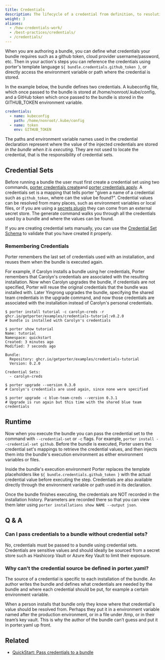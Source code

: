 ```yaml
---
title: Credentials
description: The lifecycle of a credential from definition, to resolution, and finally injection at runtime
weight: 3
aliases:
  - /how-credentials-work/
  - /best-practices/credentials/
  - /credentials/
---
```


When you are authoring a bundle, you can define what credentials your bundle
requires such as a github token, cloud provider username/password, etc. Then in
your action's steps you can reference the credentials using porter's template
language `${ bundle.credentials.github_token }`, or directly access the
environment variable or path where the credential is stored.

In the example below, the bundle defines two credentials. A kubeconfig file,
which once passed to the bundle is stored at /home/nonroot/.kube/config, and a GitHub
token which once passed to the bundle is stored in the GITHUB_TOKEN environment
variable.

```yaml
credentials:
  - name: kubeconfig
    path: /home/nonroot/.kube/config
  - name: token
    env: GITHUB_TOKEN
```

The paths and environment variable names used in the credential
declaration represent where the value of the injected credentials are stored
_in the bundle when it is executing_. They are not used to locate the credential,
that is the responsibility of credential sets.

## Credential Sets

Before running a bundle the user must first create a credential set using two commands,
[porter credentials create][create]and [porter credentials apply][apply]. A credentials set is a mapping that tells porter
"given a name of a credential such as `github_token`, where can the value be
found?". Credential values can be resolved from many places, such as environment
variables or local files, or if you are using a [secrets
plugin](/plugins/types/#secrets) they can come from an external secret store.
The generate command walks you through all the credentials used by a bundle and
where the values can be found.

If you are creating credential sets manually, you can use the [Credential Set Schema]
to validate that you have created it properly.

### Remembering Credentials

Porter remembers the last set of credentials used with an installation, and reuses them when the bundle is executed again.

For example, if Carolyn installs a bundle using her credentials, Porter remembers that Carolyn's credentials are associated with the resulting installation.
Now when Carolyn upgrades the bundle, if credentials are not specified, Porter will reuse the original credentials that the bundle was installed with.
Later Yingrong upgrades the bundle, specifying the shared team credentials in the upgrade command, and now those credentials are associated with the installation instead of Carolyn's personal credentials.

```console
$ porter install tutorial -c carolyn-creds -r ghcr.io/getporter/examples/credentials-tutorial:v0.2.0
# bundle is installed with Carolyn's credentials

$ porter show tutorial
Name: tutorial
Namespace: quickstart
Created: 3 minutes ago
Modified: 7 seconds ago

Bundle:
  Repository: ghcr.io/getporter/examples/credentials-tutorial
  Version: 0.2.0

Credential Sets:
  - carolyn-creds

$ porter upgrade --version 0.3.0
# Carolyn's credentials are used again, since none were specified

$ porter upgrade -c blue-team-creds --version 0.3.1
# Upgrade is run again but this time with the shared blue team credentials
```

[Credential Set Schema]: /src/pkg/schema/credential-set.schema.json

## Runtime

Now when you execute the bundle you can pass the credential set to the command
with `--credential-set` or `-c` flags. For example, `porter install --credential-set github`. Before the
bundle is executed, Porter users the credential set's mappings to retrieve the
credential values, and then injects them into the bundle's execution environment
as either environment variables or files.

Inside the bundle's execution environment Porter replaces the template placeholders
like `${ bundle.credentials.github_token }` with the actual credential value
before executing the step. Credentials are also available directly through the
environment variable or path used in its declaration.

Once the bundle finishes executing, the credentials are NOT recorded in the
installation history. Parameters are recorded there so that you can view them
later using `porter installations show NAME --output json`.

## Q & A

### Can I pass credentials to a bundle without credential sets?

No, credentials must be passed to a bundle using credential sets.
Credentials are sensitive values and should ideally be sourced from a secret store such as Hashicorp Vault or Azure Key Vault to limit their exposure.

### Why can't the credential source be defined in porter.yaml?

The source of a credential is specific to each installation of the bundle. An
author writes the bundle and defines what credentials are needed by the bundle
and where each credential should be put, for example a certain environment
variable.

When a person installs that bundle only they know where that credential's value
should be resolved from. Perhaps they put it in a environment variable named
after the production environment, or in a file under /tmp, or in their team’s
key vault. This is why the author of the bundle can’t guess and put it in
porter.yaml up front.

[create]: /cli/porter_credentials_create/
[apply]: /cli/porter_credentials_apply/

## Related

- [QuickStart: Pass credentials to a bundle](/quickstart/credentials/)
